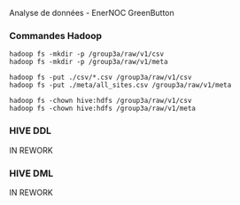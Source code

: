 Analyse de données - EnerNOC GreenButton 

### Commandes Hadoop

```
hadoop fs -mkdir -p /group3a/raw/v1/csv
hadoop fs -mkdir -p /group3a/raw/v1/meta

hadoop fs -put ./csv/*.csv /group3a/raw/v1/csv
hadoop fs -put ./meta/all_sites.csv /group3a/raw/v1/meta

hadoop fs -chown hive:hdfs /group3a/raw/v1/csv
hadoop fs -chown hive:hdfs /group3a/raw/v1/meta

```

### HIVE DDL

IN REWORK

### HIVE DML

IN REWORK
